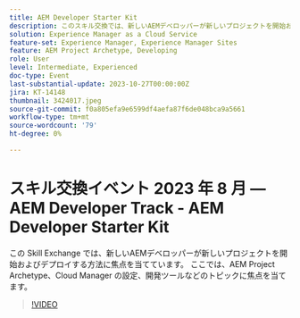 ```yaml
---
title: AEM Developer Starter Kit
description: このスキル交換では、新しいAEMデベロッパーが新しいプロジェクトを開始およびデプロイする方法に焦点を当てます。 ここでは、AEM Project Archetype、Cloud Manager の設定、開発ツールなどのトピックに焦点を当てます。
solution: Experience Manager as a Cloud Service
feature-set: Experience Manager, Experience Manager Sites
feature: AEM Project Archetype, Developing
role: User
level: Intermediate, Experienced
doc-type: Event
last-substantial-update: 2023-10-27T00:00:00Z
jira: KT-14148
thumbnail: 3424017.jpeg
source-git-commit: f0a805efa9e6599df4aefa87f6de048bca9a5661
workflow-type: tm+mt
source-wordcount: '79'
ht-degree: 0%

---
```



# スキル交換イベント 2023 年 8 月 — AEM Developer Track - AEM Developer Starter Kit

この Skill Exchange では、新しいAEMデベロッパーが新しいプロジェクトを開始およびデプロイする方法に焦点を当てています。 ここでは、AEM Project Archetype、Cloud Manager の設定、開発ツールなどのトピックに焦点を当てます。

>[!VIDEO](https://video.tv.adobe.com/v/3424017/?learn=on)
